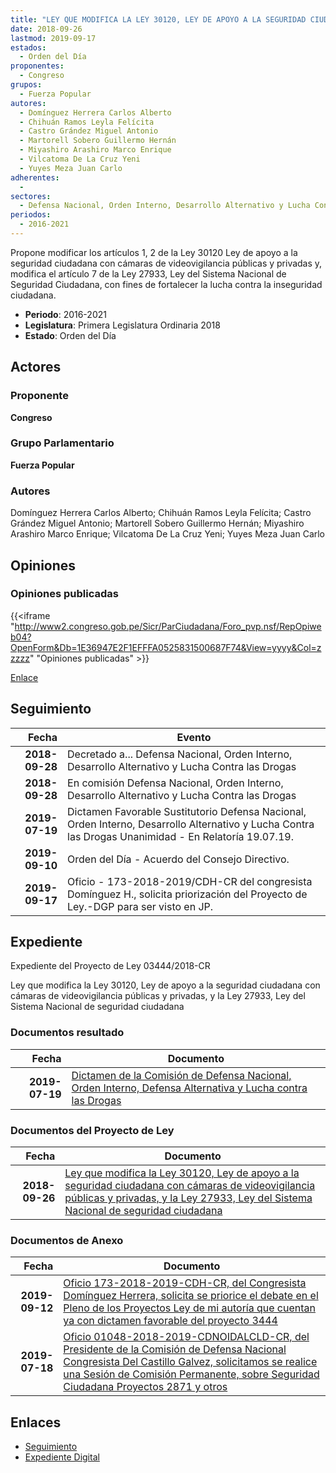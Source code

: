 ```yaml
---
title: "LEY QUE MODIFICA LA LEY 30120, LEY DE APOYO A LA SEGURIDAD CIUDADANA CON CÁMARAS DE VIDEOVIGILANCIA PÚBLICAS Y PRIVADAS, Y LA LEY 27933, LEY DEL SISTEMA NACIONAL DE SEGURIDAD CIUDADANA"
date: 2018-09-26
lastmod: 2019-09-17
estados: 
  - Orden del Día
proponentes: 
  - Congreso
grupos: 
  - Fuerza Popular
autores: 
  - Domínguez Herrera Carlos Alberto
  - Chihuán Ramos Leyla Felícita
  - Castro Grández Miguel Antonio
  - Martorell Sobero Guillermo Hernán
  - Miyashiro Arashiro Marco Enrique
  - Vilcatoma De La Cruz Yeni
  - Yuyes Meza Juan Carlo
adherentes: 
  - 
sectores: 
  - Defensa Nacional, Orden Interno, Desarrollo Alternativo y Lucha Contra las Drogas
periodos: 
  - 2016-2021
---
```


Propone modificar los artículos 1, 2 de la Ley 30120 Ley de apoyo a la seguridad ciudadana con cámaras de videovigilancia públicas y privadas y, modifica el artículo 7 de la Ley 27933, Ley del Sistema Nacional de Seguridad Ciudadana, con fines de fortalecer la lucha contra la inseguridad ciudadana.

- **Periodo**: 2016-2021
- **Legislatura**: Primera Legislatura Ordinaria 2018
- **Estado**: Orden del Día

## Actores

### Proponente

**Congreso**

### Grupo Parlamentario

**Fuerza Popular**

### Autores

Domínguez Herrera Carlos Alberto; Chihuán Ramos Leyla Felícita; Castro Grández Miguel Antonio; Martorell Sobero Guillermo Hernán; Miyashiro Arashiro Marco Enrique; Vilcatoma De La Cruz Yeni; Yuyes Meza Juan Carlo


## Opiniones

### Opiniones publicadas

{{<iframe "http://www2.congreso.gob.pe/Sicr/ParCiudadana/Foro_pvp.nsf/RepOpiweb04?OpenForm&Db=1E36947E2F1EFFFA0525831500687F74&View=yyyy&Col=zzzzz" "Opiniones publicadas" >}}

[Enlace](http://www2.congreso.gob.pe/Sicr/ParCiudadana/Foro_pvp.nsf/RepOpiweb04?OpenForm&Db=1E36947E2F1EFFFA0525831500687F74&View=yyyy&Col=zzzzz)

## Seguimiento

| Fecha | Evento |
|------:|--------|
| **2018-09-28** | Decretado a... Defensa Nacional, Orden Interno, Desarrollo Alternativo y Lucha Contra las Drogas|
| **2018-09-28** | En comisión Defensa Nacional, Orden Interno, Desarrollo Alternativo y Lucha Contra las Drogas|
| **2019-07-19** | Dictamen Favorable Sustitutorio Defensa Nacional, Orden Interno, Desarrollo Alternativo y Lucha Contra las Drogas Unanimidad - En Relatoría 19.07.19.|
| **2019-09-10** | Orden del Día - Acuerdo del Consejo Directivo.|
| **2019-09-17** | Oficio - 173-2018-2019/CDH-CR del congresista Domínguez H., solicita priorización del Proyecto de Ley.-DGP para ser visto en JP.|


## Expediente

Expediente del Proyecto de Ley 03444/2018-CR

Ley que modifica la Ley 30120, Ley de apoyo a la seguridad ciudadana con cámaras de videovigilancia públicas y privadas, y la Ley 27933, Ley del Sistema Nacional de seguridad ciudadana


### Documentos resultado

| Fecha | Documento |
|------:|--------|
| **2019-07-19** | [Dictamen de la Comisión de Defensa Nacional, Orden Interno, Defensa Alternativa y Lucha contra las Drogas](http://www.leyes.congreso.gob.pe/Documentos/2016_2021/Dictamenes/Proyectos_de_Ley/03444DC07MAY20190719.pdf) |

### Documentos del Proyecto de Ley

| Fecha | Documento |
|------:|--------|
| **2018-09-26** | [Ley que modifica la Ley 30120, Ley de apoyo a la seguridad ciudadana con cámaras de videovigilancia públicas y privadas, y la Ley 27933, Ley del Sistema Nacional de seguridad ciudadana](http://www.leyes.congreso.gob.pe/Documentos/2016_2021/Proyectos_de_Ley_y_de_Resoluciones_Legislativas/PL0344420180926.PDF) |

### Documentos de Anexo

| Fecha | Documento |
|------:|--------|
| **2019-09-12** | [Oficio 173-2018-2019-CDH-CR, del Congresista Domínguez Herrera, solicita se priorice el debate en el Pleno de los Proyectos Ley de mi autoría que cuentan ya con dictamen favorable del proyecto 3444](http://www.leyes.congreso.gob.pe/Documentos/2016_2021/Oficios/Congresistas/OFICIO-173-2018-2019-CDH-CR.pdf) |
| **2019-07-18** | [Oficio 01048-2018-2019-CDNOIDALCLD-CR, del Presidente de la Comisión de Defensa Nacional Congresista Del Castillo Galvez, solicitamos se realice una Sesión de Comisión Permanente, sobre Seguridad Ciudadana Proyectos 2871 y otros](http://www.leyes.congreso.gob.pe/Documentos/2016_2021/Oficios/Comisiones_Ordinarias/OFICIO-01048-2018-2019-CDNOIDALCLD-CR.pdf) |

## Enlaces 

- [Seguimiento](http://www2.congreso.gob.pe/Sicr/TraDocEstProc/CLProLey2016.nsf/f7fff46988ca05b1052578e100829cc7/f66d7515cc5dd9b5052583140065d4b2?OpenDocument)
- [Expediente Digital](http://www2.congreso.gob.pe/Sicr/TraDocEstProc/CLProLey2016.nsf/f7fff46988ca05b1052578e100829cc7/f66d7515cc5dd9b5052583140065d4b2?OpenDocument&Click=05257FB7005EB655.eb71d0cf91d8294e05256cdf006b5706/$Body/0.1C6C)
